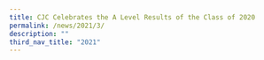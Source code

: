 ```yaml
---
title: CJC Celebrates the A Level Results of the Class of 2020
permalink: /news/2021/3/
description: ""
third_nav_title: "2021"
---
```

